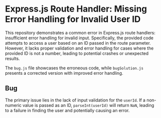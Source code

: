 # Express.js Route Handler: Missing Error Handling for Invalid User ID

This repository demonstrates a common error in Express.js route handlers: insufficient error handling for invalid input.  Specifically, the provided code attempts to access a user based on an ID passed in the route parameter.  However, it lacks proper validation and error handling for cases where the provided ID is not a number, leading to potential crashes or unexpected results.

The `bug.js` file showcases the erroneous code, while `bugSolution.js` presents a corrected version with improved error handling.

## Bug
The primary issue lies in the lack of input validation for the `userId`.  If a non-numeric value is passed as an ID, `parseInt(userId)` will return `NaN`, leading to a failure in finding the user and potentially causing an error.